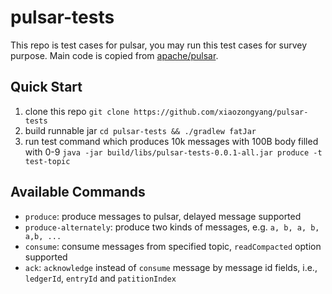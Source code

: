 # pulsar-tests
This repo is test cases for pulsar, you may run this test cases for survey purpose. Main code is copied from [apache/pulsar](https://github.com/apache/pulsar).

## Quick Start
1. clone this repo `git clone https://github.com/xiaozongyang/pulsar-tests`
2. build runnable jar `cd pulsar-tests && ./gradlew fatJar`
3. run test command which produces 10k messages with 100B body filled with 0-9 `java -jar build/libs/pulsar-tests-0.0.1-all.jar produce -t test-topic`

## Available Commands
- `produce`: produce messages to pulsar, delayed message supported
- `produce-alternately`: produce two kinds of messages, e.g. `a, b, a, b, a,b, ...`
- `consume`: consume messages from specified topic, `readCompacted` option supported
- `ack`: `acknowledge` instead of `consume` message by message id fields, i.e., `ledgerId`, `entryId` and `patitionIndex`